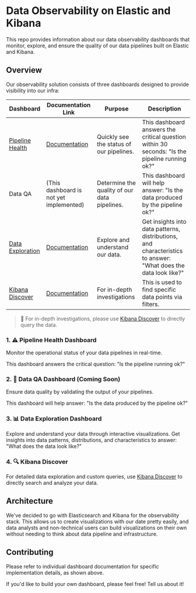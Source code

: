 # Data Observability on Elastic and Kibana

This repo provides information about our data observability dashboards that
monitor, explore, and ensure the quality of our data pipelines built on Elastic
and Kibana.

## Overview

Our observability solution consists of three dashboards designed to provide
visibility into our infra:

| Dashboard                                                                                                                                                                                                                                 | Documentation Link                                                                   | Purpose                                      | Description                                                                                                    |
| ----------------------------------------------------------------------------------------------------------------------------------------------------------------------------------------------------------------------------------------- | ------------------------------------------------------------------------------------ | -------------------------------------------- | -------------------------------------------------------------------------------------------------------------- |
| [Pipeline Health](<https://bilby.kb.asia-southeast1.gcp.elastic-cloud.com/s/official-china/app/dashboards#/view/7770cea6-8100-4b25-ac13-be8f265624ad?_g=(filters:!(),refreshInterval:(pause:!t,value:60000),time:(from:now-2w,to:now))>)  | [Documentation](https://github.com/bilbyai/observability/tree/main/pipeline-health)  | Quickly see the status of our pipelines.     | This dashboard answers the critical question within 30 seconds: "Is the pipeline running ok?"                  |
| Data QA                                                                                                                                                                                                                                   | (This dashboard is not yet implemented)                                              | Determine the quality of our data pipelines. | This dashboard will help answer: "Is the data produced by the pipeline ok?"                                    |
| [Data Exploration](<https://bilby.kb.asia-southeast1.gcp.elastic-cloud.com/s/official-china/app/dashboards#/view/8288744a-964d-46c0-af9e-749ddea5ff51?_g=(filters:!(),refreshInterval:(pause:!t,value:60000),time:(from:now-4w,to:now))>) | [Documentation](https://github.com/bilbyai/observability/tree/main/data-exploration) | Explore and understand our data.             | Get insights into data patterns, distributions, and characteristics to answer: "What does the data look like?" |
| [Kibana Discover](https://bilby.kb.asia-southeast1.gcp.elastic-cloud.com/s/official-china/app/discover#/)                                                                                                                                 | [Documentation](https://github.com/bilbyai/observability/tree/main/kibana-discover)  | For in-depth investigations                  | This is used to find specific data points via filters.                                                         |

> 🚨 For in-depth investigations, please use
> [Kibana Discover](https://bilby.kb.asia-southeast1.gcp.elastic-cloud.com/s/official-china/app/discover#/)
> to directly query the data.

### 1. ⚠️ Pipeline Health Dashboard

Monitor the operational status of your data pipelines in real-time.

This dashboard answers the critical question: "Is the pipeline running ok?"

### 2. 🎯 Data QA Dashboard (Coming Soon)

Ensure data quality by validating the output of your pipelines.

This dashboard will help answer: "Is the data produced by the pipeline ok?"

### 3. 📊 Data Exploration Dashboard

Explore and understand your data through interactive visualizations. Get
insights into data patterns, distributions, and characteristics to answer: "What
does the data look like?"

### 4. 🔍 Kibana Discover

For detailed data exploration and custom queries, use
[Kibana Discover](https://bilby.kb.asia-southeast1.gcp.elastic-cloud.com/s/official-china/app/discover#/)
to directly search and analyze your data.

## Architecture

We've decided to go with Elasticsearch and Kibana for the observability stack.
This allows us to create visualizations with our date pretty easily, and data
analysts and non-technical users can build visualizations on their own without
needing to think about data pipeline and infrastructure.

## Contributing

Please refer to individual dashboard documentation for specific implementation
details, as shown above.

If you'd like to build your own dashboard, please feel free! Tell us about it!
